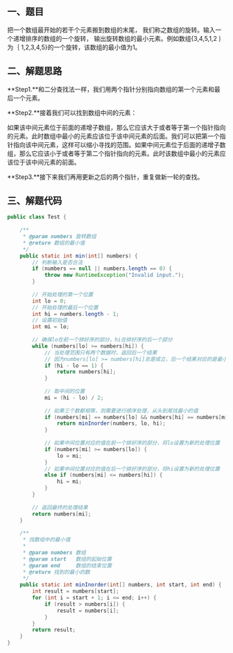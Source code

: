 ## 一、题目

把一个数组最开始的若干个元素搬到数组的末尾， 我们称之数组的旋转。输入一个递增排序的数组的一个旋转， 输出旋转数组的最小元素。例如数组{3,4,5,1,2 ｝为｛ 1,2,3,4,5}的一个旋转，该数组的最小值为1。

## 二、解题思路

**Step1.**和二分查找法一样，我们用两个指针分别指向数组的第一个元素和最后一个元素。

**Step2.**接着我们可以找到数组中间的元素：

如果该中间元素位于前面的递增子数组，那么它应该大于或者等于第一个指针指向的元素。此时数组中最小的元素应该位于该中间元素的后面。我们可以把第一个指针指向该中间元素，这样可以缩小寻找的范围。如果中间元素位于后面的递增子数组，那么它应该小于或者等于第二个指针指向的元素。此时该数组中最小的元素应该位于该中间元素的前面。

**Step3.**接下来我们再用更新之后的两个指针，重复做新一轮的查找。

## 三、解题代码

```java
public class Test {  
  
    /** 
     * @param numbers 旋转数组 
     * @return 数组的最小值 
     */  
    public static int min(int[] numbers) {  
        // 判断输入是否合法  
        if (numbers == null || numbers.length == 0) {  
            throw new RuntimeException("Invalid input.");  
        }  
  
        // 开始处理的第一个位置  
        int lo = 0;  
        // 开始处理的最后一个位置  
        int hi = numbers.length - 1;  
        // 设置初始值  
        int mi = lo;  
  
        // 确保lo在前一个排好序的部分，hi在排好序的后一个部分  
        while (numbers[lo] >= numbers[hi]) {  
            // 当处理范围只有两个数据时，返回后一个结果  
            // 因为numbers[lo] >= numbers[hi]总是成立，后一个结果对应的是最小的值  
            if (hi - lo == 1) {  
                return numbers[hi];  
            }  
  
            // 取中间的位置  
            mi = (hi - lo) / 2;  
  
            // 如果三个数都相等，则需要进行顺序处理，从头到尾找最小的值  
            if (numbers[mi] == numbers[lo] && numbers[hi] == numbers[mi]) {  
                return minInorder(numbers, lo, hi);  
            }  
  
            // 如果中间位置对应的值在前一个排好序的部分，将lo设置为新的处理位置  
            if (numbers[mi] >= numbers[lo]) {  
                lo = mi;  
            }  
            // 如果中间位置对应的值在后一个排好序的部分，将hi设置为新的处理位置  
            else if (numbers[mi] <= numbers[hi]) {  
                hi = mi;  
            }  
        }  
  
        // 返回最终的处理结果  
        return numbers[mi];  
    }  
  
    /** 
     * 找数组中的最小值 
     * 
     * @param numbers 数组 
     * @param start   数组的起始位置 
     * @param end     数组的结束位置 
     * @return 找到的最小的数 
     */  
    public static int minInorder(int[] numbers, int start, int end) {  
        int result = numbers[start];  
        for (int i = start + 1; i <= end; i++) {  
            if (result > numbers[i]) {  
                result = numbers[i];  
            }  
        }  
        return result;  
    }    
}  

```



